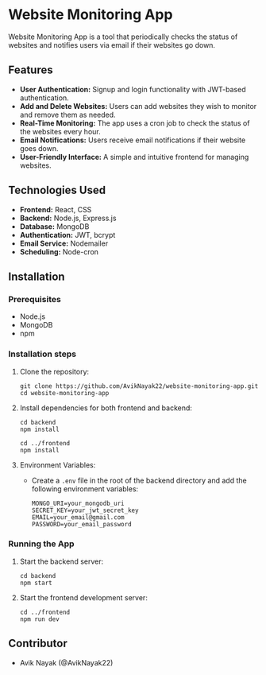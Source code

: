 # Website Monitoring App
Website Monitoring App is a tool that periodically checks the status of websites and notifies users via email if their websites go down.

## Features
- **User Authentication:** Signup and login functionality with JWT-based authentication.
- **Add and Delete Websites:** Users can add websites they wish to monitor and remove them as needed.
- **Real-Time Monitoring:** The app uses a cron job to check the status of the websites every hour.
- **Email Notifications:** Users receive email notifications if their website goes down.
- **User-Friendly Interface:** A simple and intuitive frontend for managing websites.

## Technologies Used
- **Frontend:** React, CSS
- **Backend:** Node.js, Express.js
- **Database:** MongoDB
- **Authentication:** JWT, bcrypt
- **Email Service:** Nodemailer
- **Scheduling:** Node-cron

## Installation

### Prerequisites

- Node.js
- MongoDB
- npm

### Installation steps

1. Clone the repository:

   ```
   git clone https://github.com/AvikNayak22/website-monitoring-app.git
   cd website-monitoring-app
   ```
2. Install dependencies for both frontend and backend:

   ```
   cd backend
   npm install
   ```
   ```
   cd ../frontend
   npm install
   ```
3. Environment Variables:
   - Create a `.env` file in the root of the backend directory and add the following environment variables:
     
     ```
     MONGO_URI=your_mongodb_uri
     SECRET_KEY=your_jwt_secret_key
     EMAIL=your_email@gmail.com
     PASSWORD=your_email_password
     ```
### Running the App
1. Start the backend server:
   
   ```
   cd backend
   npm start
   ```
2. Start the frontend development server:

   ```
   cd ../frontend
   npm run dev
   ```

## Contributor
- Avik Nayak (@AvikNayak22)

   
